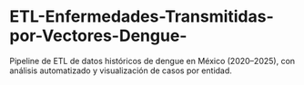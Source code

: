 # ETL-Enfermedades-Transmitidas-por-Vectores-Dengue-
Pipeline de ETL de datos históricos de dengue en México (2020–2025), con análisis automatizado y visualización de casos por entidad.
